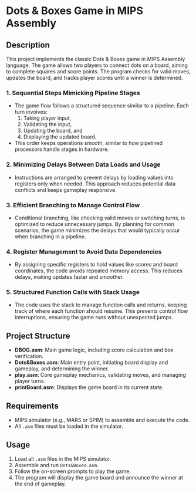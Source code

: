 # Dots & Boxes Game in MIPS Assembly

## Description
This project implements the classic Dots & Boxes game in MIPS Assembly language. The game allows two players to connect dots on a board, aiming to complete squares and score points. The program checks for valid moves, updates the board, and tracks player scores until a winner is determined.

### 1. **Sequential Steps Mimicking Pipeline Stages**
   - The game flow follows a structured sequence similar to a pipeline. Each turn involves:
     1. Taking player input,
     2. Validating the input,
     3. Updating the board, and
     4. Displaying the updated board.
   - This order keeps operations smooth, similar to how pipelined processors handle stages in hardware.

### 2. **Minimizing Delays Between Data Loads and Usage**
   - Instructions are arranged to prevent delays by loading values into registers only when needed. This approach reduces potential data conflicts and keeps gameplay responsive.

### 3. **Efficient Branching to Manage Control Flow**
   - Conditional branching, like checking valid moves or switching turns, is optimized to reduce unnecessary jumps. By planning for common scenarios, the game minimizes the delays that would typically occur when branching in a pipeline.

### 4. **Register Management to Avoid Data Dependencies**
   - By assigning specific registers to hold values like scores and board coordinates, the code avoids repeated memory access. This reduces delays, making updates faster and smoother.

### 5. **Structured Function Calls with Stack Usage**
   - The code uses the stack to manage function calls and returns, keeping track of where each function should resume. This prevents control flow interruptions, ensuring the game runs without unexpected jumps.

## Project Structure
- **DBOG.asm**: Main game logic, including score calculation and box verification.
- **Dots&Boxes.asm**: Main entry point, initiating board display and gameplay, and determining the winner.
- **play.asm**: Core gameplay mechanics, validating moves, and managing player turns.
- **printBoard.asm**: Displays the game board in its current state.

## Requirements
- MIPS simulator (e.g., MARS or SPIM) to assemble and execute the code.
- All `.asm` files must be loaded in the simulator.

## Usage
1. Load all `.asm` files in the MIPS simulator.
2. Assemble and run `Dots&Boxes.asm`.
3. Follow the on-screen prompts to play the game.
4. The program will display the game board and announce the winner at the end of gameplay.

